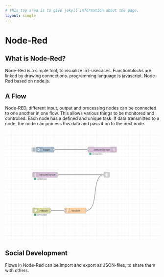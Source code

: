 ```yaml
---
# This top area is to give jekyll information about the page.
layout: single
---
```

# Node-Red
## What is Node-Red?
Node-Red is a simple tool, to visualize IoT-usecases. Functionblocks are linked by drawing connections.
programming language is javascript. Node-Red based on node.js. 

## A Flow
Node-RED, different input, output and processing nodes can be connected to one another in one flow. This allows various things to be monitored and controlled.
Each node has a defined and unique task.
If data transmitted to a node, the node can process this data and pass it on to the next node.

![NODE-RED](../../assets/node-red-flow.png)

## Social Development
Flows in Node-Red can be import and export as JSON-files, to share them with others.